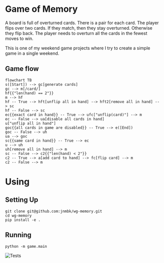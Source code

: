 # Game of Memory

A board is full of overturned cards. There is a pair for each card. The player flips over two cards. If they match, then they stay overturned. Otherwise they flip back. The player needs to overturn all the cards in the fewest moves to win.

This is one of my weekend game projects where I try to create a simple game in a single weekend.

## Game flow

```mermaid
flowchart TB
s([Start]) --> gc[generate cards]
gc --> m[/card/]
hf{{"len(hand) == 2"}}
m --> hf
hf -- True --> hft[unflip all in hand] --> hft2[remove all in hand] --> sc
hf -- False --> sc
ec{{exact card in hand}} -- True --> ufc["unflip(card)"] --> m
ec -- False --> ua[disable all cards in hand]
u["unflip all in hand"]
goc{{all cards in game are disabled}} -- True --> e([End])
goc -- False --> uh
ua --> goc
sc{{same card in hand}} -- True --> ec
u --> uh
uh[remove all in hand] --> m
sc -- False --> c2{{"len(hand) < 2"}}
c2 -- True --> a[add card to hand] --> fc[flip card] --> m
c2 -- False --> m
```

# Using

## Setting Up
    git clone git@github.com:jnmbk/wg-memory.git
    cd wg-memory
    pip install -e .

## Running
    python -m game.main

![Tests](https://github.com/jnmbk/wg-memory/actions/workflows/tests.yml/badge.svg)
